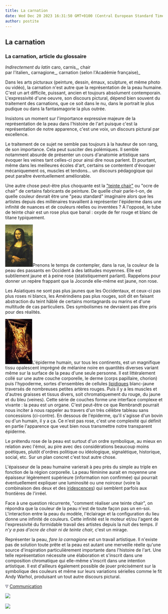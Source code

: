 ```yaml
---
title: La carnation
date: Wed Dec 20 2023 16:31:50 GMT+0100 (Central European Standard Time)
author: postite
---
```


## La carnation
### La carnation, article du glossaire
 _Indirectement du latin_ caro, carnis_, chair  
par l'italien_ carnagione_, carnation (selon l'Académie française)_

Dans les arts picturaux (peinture, dessin, émaux, sculpture, et même photo ou vidéo), la carnation n'est autre que la représentation de la peau humaine. C'est un art difficile, puissant, ancien et toujours absolument contemporain. L'expressivité d'une oeuvre, son discours pictural, dépend bien souvent du traitement des carnations, que ce soit dans le nu, dans le portrait le plus pudique ou dans la fantasmagorie la plus outrée.

Insistons un moment sur l'importance expressive majeure de la représentation de la peau dans l'histoire de l'art puisque c'est la représentation de notre apparence, c'est une voix, un discours pictural par excellence.

Le traitement de ce sujet ne semble pas toujours à la hauteur de son rang, de son importance. Cela peut susciter des polémiques. Il semble notamment absurde de présenter un cours d'anatomie artistique sans évoquer les veines tant celles-ci pour ainsi dire nous parlent. Et pourtant, même dans les meilleures écoles d'art, certains se contentent d'évoquer mécaniquement os, muscles et tendons... un discours pédagogique qui peut paraître éventuellement améliorable.

Une autre chose peut-être plus choquante est la ["teinte chair"](terresrouges.html#teintechair) ou "ocre de chair" de certains fabricants de peinture. De quelle chair parle-t-on, de quelle couleur devrait être une "peau standard" imaginaire alors que les artistes depuis des millénaires travaillent à représenter l'épiderme dans une infinité de nuances et de couleurs réelles ou inventées ? A l'opposé, le tube de teinte chair est un rose plus que banal : oxyde de fer rouge et blanc de titane typiquement.

![](images/joconde.jpg)Prenons le temps de contempler, dans la rue, la couleur de la peau des passants en Occident à des latitudes moyennes. Elle est subtilement jaune et à peine rose (statistiquement parlant). Rappelons pour donner un repère frappant que la Joconde elle-même est jaune, non rose.

Les Asiatiques ne sont pas plus jaunes que les Occidentaux, et ceux-ci pas plus roses ni blancs, les Amérindiens pas plus rouges, soit dit en faisant abstraction du teint hâblé de certains montagnards ou marins et d'une multitude de cas particuliers. Des symbolismes ne devraient pas être pris pour des réalités.

![](images/rembrandtboeufecorche.jpg)L'épiderme humain, sur tous les continents, est un magnifique tissu opalescent imprégné de mélanine noire en quantités diverses variant même sur la surface de la peau d'une seule personne. Il est littéralement collé sur une autre couche corporelle, le derme (corps papillaire, chorion) puis l'hypoderme, sortes d'ensembles de cellules [lipidiques](lipide.html) blanc-jaune traversés de nombreuses petites artères rouges. Puis il y a les muscles et d'autres graisses et tissus divers, soit chromatiquement du rouge, du jaune et du bleu (veines). Cette série de couches forme une interface complexe et vivante : la peau est un organe. C'est peut-être ce que Rembrandt pourrait nous inciter à nous rappeler au travers d'un très célèbre tableau sans concessions (ci-contre). En dessous de l'épiderme, qu'il s'agisse d'un bovin ou d'un humain, il y a ça. Ce n'est pas rose, c'est une complexité qui définit en partie l'apparence que veut bien nous transmettre notre transparent épiderme.

Le prétendu rose de la peau est surtout d'un ordre symbolique, au mieux en relation avec l'émoi, au pire avec des considérations beaucoup moins poétiques, plutôt d'ordres politique ou idéologique, signalétique, historique, social, etc. Sur un plan concret c'est tout autre chose.

L'épaisseur de la peau humaine varierait à peu près du simple au triple en fonction de la région corporelle. La peau féminine aurait en moyenne une épaisseur légèrement supérieure (information non confirmée) qui pourrait éventuellement expliquer une luminosité ou une noirceur (voire la combinaison des deux et des [iridescences](iridescence.html)) qui semblent parfois aux frontières de l'irréel.

Face à une question récurrente, "comment réaliser une teinte chair", on répondra que la couleur de la peau n'est de toute façon pas un en-soi. L'interaction entre la peau du modèle, l'éclairage et la configuration du lieu donne une infinité de couleurs. Cette infinité est le moteur et/ou l'agent de l'expressivité du formidable travail des artistes depuis la nuit des temps. _Il n'y a pas d'ocre de chair ni de teinte chair,_ c'est un mirage.

Représenter la peau, _fare la carnagione_ est un travail artistique. Il n'existe pas de solution toute prête et la peau est autant une merveille réelle qu'une source d'inspiration particulièrement importante dans l'histoire de l'art. Une telle représentation nécessite une élaboration et s'inscrit dans une composition chromatique qui elle-même s'inscrit dans une intention artistique. Il est d'ailleurs également possible de jouer précisément sur la symbolique des couleurs et même sur leurs variations sérielles comme le fit Andy Warhol, produisant un tout autre discours pictural.



![](images/flechebas.gif) [Communication](http://www.artrealite.com/annonceurs.htm) 

[![](https://cbonvin.fr/sites/regie.artrealite.com/visuels/campagne1.png)](index-2.html#20131014)

![](https://cbonvin.fr/sites/regie.artrealite.com/visuels/campagne2.png)